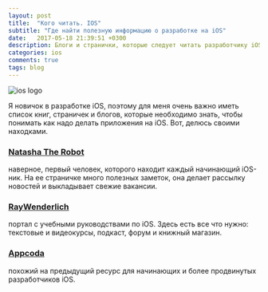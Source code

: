 ```yaml
---
layout: post
title:  "Кого читать. IOS"
subtitle: "Где найти полезную информацию о разработке на iOS"
date:   2017-05-18 21:39:51 +0300
description: Блоги и странички, которые следует читать разработчику iOS
categories: ios
comments: true
tags: blog
---
```


![ios logo](http://www.infomory.com/wp-content/uploads/2014/10/IOS7_Logo.png)

Я новичок в разработке iOS, поэтому для меня очень важно иметь список книг, страничек и блогов, которые необходимо знать, чтобы понимать как надо делать приложения на iOS. Вот, делюсь своими находками.

### [Natasha The Robot](https://www.natashatherobot.com/)
наверное, первый человек, которого находит каждый начинающий iOS-ник. На ее страничке много полезных заметок, она делает рассылку новостей и выкладывает свежие вакансии.

### [RayWenderlich](https://www.raywenderlich.com/)
портал с учебными руководствами по iOS. Здесь есть все что нужно: текстовые и видеокурсы, подкаст, форум и книжный магазин.

### [Appcoda](https://appcoda.com/)
похожий на предыдущий ресурс для начинающих и более продвинутых разработчиков iOS.

